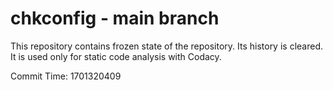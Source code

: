 # chkconfig - main branch

This repository contains frozen state of the repository.
Its history is cleared. It is used only for static code
analysis with Codacy.

Commit Time: 1701320409
